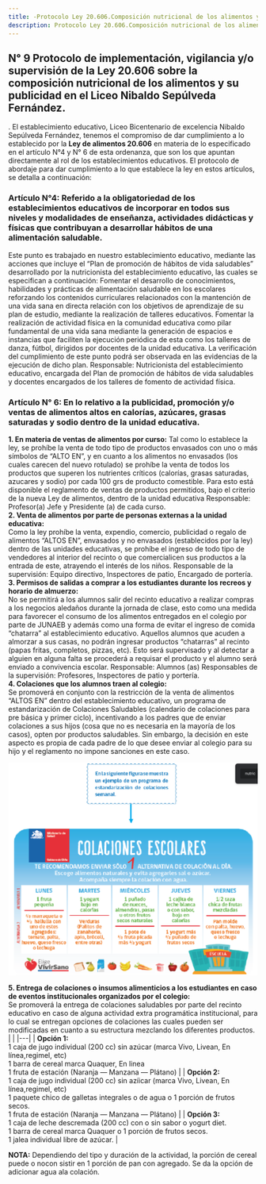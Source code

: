 ```yaml
---
title: -Protocolo Ley 20.606.Composición nutricional de los alimentos y su publicidad.
description: Protocolo Ley 20.606.Composición nutricional de los alimentos y su publicidad. 
---
```


## N° 9 Protocolo de implementación, vigilancia y/o supervisión de la Ley 20.606 sobre la composición nutricional de los alimentos y su publicidad en el Liceo Nibaldo Sepúlveda Fernández.
 . El establecimiento educativo, Liceo Bicentenario de excelencia Nibaldo Sepúlveda Fernández, tenemos el compromiso de dar cumplimiento a lo establecido por la **Ley de alimentos 20.606** en materia de lo especificado en el artículo N°4 y N° 6 de esta ordenanza, que son los que apuntan directamente al rol de los establecimientos educativos. El protocolo de abordaje para dar cumplimiento a lo que establece la ley en estos artículos, se detalla a continuación:  
 ### Artículo N°4: Referido a la obligatoriedad de los establecimientos educativos de incorporar en todos sus niveles y modalidades de enseñanza, actividades didácticas y físicas que contribuyan a desarrollar hábitos de una alimentación saludable.  
 Este punto es trabajado en nuestro establecimiento educativo, mediante las acciones que incluye el “Plan de promoción de hábitos de vida saludables” desarrollado por la nutricionista del establecimiento educativo, las cuales se especifican a continuación: Fomentar el desarrollo de conocimientos, habilidades y prácticas de alimentación saludable en los escolares reforzando los contenidos curriculares relacionados con la mantención de una vida sana en directa relación con los objetivos de aprendizaje de su plan de estudio, mediante la realización de talleres educativos. Fomentar la realización de actividad física en la comunidad educativa como pilar fundamental de una vida sana mediante la generación de espacios e instancias que faciliten la ejecución periódica de esta como los talleres de danza, fútbol, dirigidos por docentes de la unidad educativa. La verificación del cumplimiento de este punto podrá ser observada en las evidencias de la ejecución de dicho plan. Responsable: Nutricionista del establecimiento educativo, encargada del Plan de promoción de hábitos de vida saludables y docentes encargados de los talleres de fomento de actividad física.  
 ### Artículo N° 6: En lo relativo a la publicidad, promoción y/o ventas de alimentos altos en calorías, azúcares, grasas saturadas y sodio dentro de la unidad educativa.  
 **1. En materia de ventas de alimentos por curso:** 
 Tal como lo establece la ley, se prohíbe la venta de todo tipo de productos envasados con uno o más símbolos de “ALTO EN”, y en cuanto a los alimentos no envasados (los cuales carecen del nuevo rotulado) se prohíbe la venta de todos los productos que superen los nutrientes críticos (calorías, grasas saturadas, azucares y sodio) por cada 100 grs de producto comestible. Para esto está disponible el reglamento de ventas de productos permitidos, bajo el criterio de la nueva Ley de alimentos, dentro de la unidad educativa Responsable: Profesor(a) Jefe y Presidente (a) de cada curso.  
 **2. Venta de alimentos por parte de personas externas a la unidad educativa:**  
 Como la ley prohíbe la venta, expendio, comercio, publicidad o regalo de alimentos “ALTOS EN”, envasados y no envasados (establecidos por la ley) dentro de las unidades educativas, se prohíbe el ingreso de todo tipo de vendedores al interior del recinto o que comercialicen sus productos a la entrada de este, atrayendo el interés de los niños.
 Responsable de la supervisión: Equipo directivo, Inspectores de patio, Encargado de portería.  
 **3. Permisos de salidas a comprar a los estudiantes durante los recreos y horario de almuerzo:**  
 No se permitirá a los alumnos salir del recinto educativo a realizar compras a los negocios aledaños durante la jornada de clase, esto como una medida para favorecer el consumo de los alimentos entregados en el colegio por parte de JUNAEB y además como una forma de evitar el ingreso de comida “chatarra” al establecimiento educativo. Aquellos alumnos que acuden a almorzar a sus casas, no podrán ingresar productos “chatarras” al recinto (papas fritas, completos, pizzas, etc). Esto será supervisado y al detectar a alguien en alguna falta se procederá a requisar el producto y el alumno será enviado a convivencia escolar. Responsable: Alumnos (as) Responsables de la supervisión: Profesores, Inspectores de patio y portería.  
 **4. Colaciones que los alumnos traen al colegio:**  
 Se promoverá en conjunto con la restricción de la venta de alimentos “ALTOS EN” dentro del establecimiento educativo, un programa de estandarización de Colaciones Saludables (calendario de colaciones para pre básica y primer ciclo), incentivando a los padres que de enviar colaciones a sus hijos (cosa que no es necesaria en la mayoría de los casos), opten por productos saludables. Sin embargo, la decisión en este aspecto es propia de cada padre de lo que desee enviar al colegio para su hijo y el reglamento no impone sanciones en este caso.
 
 ![colaciones escolares](/src/assets/colaciones_escolares.png)

  **5. Entrega de colaciones o insumos alimenticios a los estudiantes en caso de eventos institucionales organizados por el colegio:**  
 Se promoverá la entrega de colaciones saludables por parte del recinto educativo en caso de alguna actividad extra programática institucional, para lo cual se entregan opciones de colaciones las cuales pueden ser modificadas en cuanto a su estructura mezclando los diferentes productos.
 |  |
|---|
| **Opción 1:**<br>1 caja de jugo individual (200 cc) sin azúcar (marca Vivo, Livean, En línea,regimel, etc) <br>1 barra de cereal marca Quaquer, En linea<br>1 fruta de estación (Naranja — Manzana — Plátano) |
| **Opción 2:**<br>1 caja de jugo individual (200 cc) sin azíicar (marca Vivo, Livean, En línea,regimel, etc)<br>1 paquete chico de galletas integrales o de agua o 1 porción de frutos secos.<br>1 fruta de estación (Naranja — Manzana — Plátano) |
| **Opción 3:**<br>1 caja de leche descremada (200 cc) con o sin sabor o yogurt diet.<br>1 barra de cereal marca Quaquer o 1 porción de frutos secos.<br>1 jalea individual libre de azúcar. |

 **NOTA:** Dependiendo del tipo y duración de la actividad, la porción de cereal puede o nocon sistir en 1 porción de pan con agregado. Se da la opción de adicionar agua ala colación.

